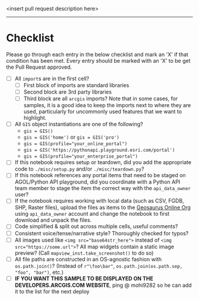 \<insert pull request description here\>

-----

# Checklist

Please go through each entry in the below checklist and mark an 'X' if that condition has been met. Every entry should be marked with an 'X' to be get the Pull Request approved.


- [ ] All `import`s are in the first cell? 
    - [ ] First block of imports are standard libraries
    - [ ] Second block are 3rd party libraries
    - [ ] Third block are all `arcgis` imports? Note that in some cases, for samples, it is a good idea to keep the imports next to where they are used, particularly for uncommonly used features that we want to highlight.
- [ ] All `GIS` object instantiations are one of the following?
    - `gis = GIS()`
    - `gis = GIS('home')` or `gis = GIS('pro')`
    - `gis = GIS(profile="your_online_portal")`
    - `gis = GIS('https://pythonapi.playground.esri.com/portal')`
    - `gis = GIS(profile="your_enterprise_portal")`
- [ ] If this notebook requires setup or teardown, did you add the appropriate code to `./misc/setup.py` and/or `./misc/teardown.py`?
- [ ] If this notebook references any portal items that need to be staged on AGOL/Python API playground, did you coordinate with a Python API team member to stage the item the correct way with the `api_data_owner` user?
- [ ] If the notebook requires working with local data (such as CSV, FGDB, SHP, Raster files), upload the files as items to the [Geosaurus Online Org](geosaurus.maps.arcgis.com/) using `api_data_owner` account and change the notebook to first download and unpack the files.
- [ ] Code simplified & split out across multiple cells, useful comments?
- [ ] Consistent voice/tense/narrative style? Thoroughly checked for typos?
- [ ] All images used like `<img src="base64str_here">` instead of `<img src="https://some.url">`? All map widgets contain a static image preview? (Call `mapview_inst.take_screenshot()` to do so)
- [ ] All file paths are constructed in an OS-agnostic fashion with `os.path.join()`? (Instead of `r"\foo\bar"`, `os.path.join(os.path.sep, "foo", "bar")`, etc.)
- [ ] **IF YOU WANT THIS SAMPLE TO BE DISPLAYED ON THE DEVELOPERS.ARCGIS.COM WEBSITE**, ping @ mohi9282 so he can add it to the list for the next deploy 
